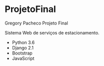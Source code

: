 # ProjetoFinal
Gregory Pacheco Projeto Final

Sistema Web de serviços de estacionamento.
* Python 3.6
* Django 2.1
* Bootstrap
* JavaScript
